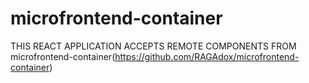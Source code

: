 # microfrontend-container
THIS REACT APPLICATION ACCEPTS REMOTE COMPONENTS FROM microfrontend-container(https://github.com/RAGAdox/microfrontend-container)
